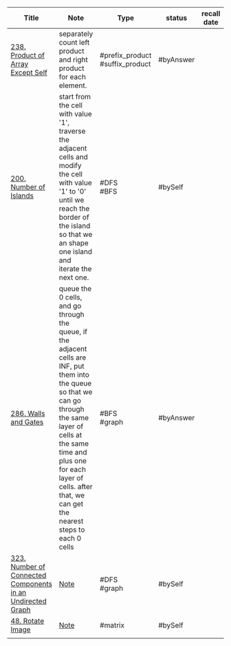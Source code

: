 

| Title                                                                                                                                              | Note                                                                                                                                                                                                                                                                  | Type                            | status    | recall date | complete date | Time complexity | Space complexity |
| -------------------------------------------------------------------------------------------------------------------------------------------------- | --------------------------------------------------------------------------------------------------------------------------------------------------------------------------------------------------------------------------------------------------------------------- | ------------------------------- | --------- | ----------- | ------------- | --------------- | ---------------- |
| [238. Product of Array Except Self](https://leetcode.com/problems/product-of-array-except-self/)                                                   | separately count left product and right product for each element.                                                                                                                                                                                                     | #prefix_product #suffix_product | #byAnswer |             | 2024/10/28    |                 |                  |
| [200. Number of Islands](https://leetcode.com/problems/number-of-islands/)                                                                         | start from the cell with value '1', traverse the adjacent cells and modify the cell with value '1' to '0' until we reach the border of the island so that we an shape one island and iterate the next one.                                                            | #DFS<br>#BFS                    | #bySelf   |             | 2024/10/28    |                 |                  |
| [286. Walls and Gates](https://leetcode.com/problems/walls-and-gates/)                                                                             | queue the 0 cells, and go through the queue, if the adjacent cells are INF, put them into the queue so that we can go through the same layer of cells at the same time and plus one for each layer of cells. after that, we can get the nearest steps to each 0 cells | #BFS<br>#graph                  | #byAnswer |             | 2024/10/29    |                 |                  |
| [323. Number of Connected Components in an Undirected Graph](https://leetcode.com/problems/number-of-connected-components-in-an-undirected-graph/) | [Note](questions/323-Number-of-Connected-Components-in-an-Undirected-Graph)                                                                                                                                                                                           | #DFS<br>#graph                  | #bySelf   |             | 2024/10/30    |                 |                  |
| [48. Rotate Image](https://leetcode.com/problems/rotate-image/)                                                                                    | [Note](questions/48-Rotate-Image)                                                                                                                                                                                                                                     | #matrix                         | #bySelf   |             | 2024/11/01    | O(n)            | O(1)             |
|                                                                                                                                                    |                                                                                                                                                                                                                                                                       |                                 |           |             |               |                 |                  |
